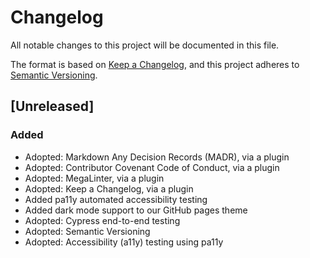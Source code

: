 # Changelog

All notable changes to this project will be documented in this file.

The format is based on [Keep a Changelog](https://keepachangelog.com/en/1.0.0/),
and this project adheres to [Semantic Versioning](https://semver.org/spec/v2.0.0.html).

## [Unreleased]

### Added

- Adopted: Markdown Any Decision Records (MADR), via a plugin
- Adopted: Contributor Covenant Code of Conduct, via a plugin
- Adopted: MegaLinter, via a plugin
- Adopted: Keep a Changelog, via a plugin
- Added pa11y automated accessibility testing
- Added dark mode support to our GitHub pages theme
- Adopted: Cypress end-to-end testing
- Adopted: Semantic Versioning
- Adopted: Accessibility (a11y) testing using pa11y
